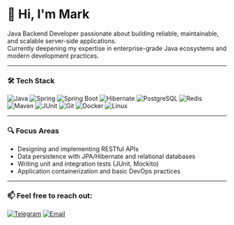 # 👋 Hi, I'm Mark

Java Backend Developer passionate about building reliable, maintainable, and scalable server-side applications.  
Currently deepening my expertise in enterprise-grade Java ecosystems and modern development practices.

---

### 🛠️ Tech Stack

![Java](https://img.shields.io/badge/Java-ED8B00?style=for-the-badge&logo=java&logoColor=white)
![Spring](https://img.shields.io/badge/Spring-6DB33F?style=for-the-badge&logo=spring&logoColor=white)
![Spring Boot](https://img.shields.io/badge/Spring_Boot-6DB33F?style=for-the-badge&logo=spring-boot&logoColor=white)
![Hibernate](https://img.shields.io/badge/Hibernate-59666C?style=for-the-badge&logo=hibernate&logoColor=white)
![PostgreSQL](https://img.shields.io/badge/PostgreSQL-4169E1?style=for-the-badge&logo=postgresql&logoColor=white)
![Redis](https://img.shields.io/badge/Redis-DC382D?style=for-the-badge&logo=redis&logoColor=white)
![Maven](https://img.shields.io/badge/Maven-C71A36?style=for-the-badge&logo=apache-maven&logoColor=white)
![JUnit](https://img.shields.io/badge/JUnit-25A162?style=for-the-badge&logo=junit5&logoColor=white)
![Git](https://img.shields.io/badge/Git-F05032?style=for-the-badge&logo=git&logoColor=white)
![Docker](https://img.shields.io/badge/Docker-2496ED?style=for-the-badge&logo=docker&logoColor=white)
![Linux](https://img.shields.io/badge/Linux-FCC624?style=for-the-badge&logo=linux&logoColor=black)

---

### 🔍 Focus Areas

- Designing and implementing RESTful APIs  
- Data persistence with JPA/Hibernate and relational databases  
- Writing unit and integration tests (JUnit, Mockito)  
- Application containerization and basic DevOps practices  

---

### 📫 Feel free to reach out:

[![Telegram](https://img.shields.io/badge/Telegram-2CA5E0?style=for-the-badge&logo=telegram&logoColor=white)](https://t.me/yeahigh)
[![Email](https://img.shields.io/badge/Email-D14836?style=for-the-badge&logo=gmail&logoColor=white)](mailto:markrybaltovskij@gmail.com)
